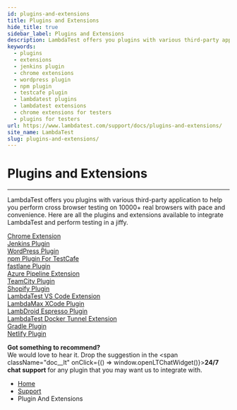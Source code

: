 ```yaml
---
id: plugins-and-extensions
title: Plugins and Extensions
hide_title: true
sidebar_label: Plugins and Extensions
description: LambdaTest offers you plugins with various third-party application to help you perform cross browser testing on 10000+ real browsers with pace and convenience. 
keywords:
  - plugins 
  - extensions 
  - jenkins plugin 
  - chrome extensions
  - wordpress plugin 
  - npm plugin
  - testcafe plugin 
  - lambdatest plugins 
  - lambdatest extensions 
  - chrome extensions for testers
  - plugins for testers 
url: https://www.lambdatest.com/support/docs/plugins-and-extensions/
site_name: LambdaTest
slug: plugins-and-extensions/
---
```


<script type="application/ld+json"
      dangerouslySetInnerHTML={{ __html: JSON.stringify({
       "@context": "https://schema.org",
        "@type": "BreadcrumbList",
        "itemListElement": [{
          "@type": "ListItem",
          "position": 1,
          "name": "LambdaTest",
          "item": "https://www.lambdatest.com"
        },{
          "@type": "ListItem",
          "position": 2,
          "name": "Support",
          "item": "https://www.lambdatest.com/support/docs/"
        },{
          "@type": "ListItem",
          "position": 3,
          "name": "Plugin And Extensions",
          "item": "https://www.lambdatest.com/support/docs/plugins-and-extensions/"
        }]
      })
    }}
></script>

# Plugins and Extensions

***

LambdaTest offers you plugins with various third-party application to help you perform cross browser testing on 10000+ real browsers with pace and convenience. Here are all the plugins and extensions available to integrate LambdaTest and perform testing in a jiffy.

<div className="download_btn mb-10">
<a href="/support/docs/chrome-extension/">Chrome Extension</a>
</div>

<div className="download_btn mb-10">
<a href="/support/docs/jenkins-with-lambdatest/">Jenkins Plugin</a>
</div>

<div className="download_btn mb-10">
<a href="/support/docs/wordpress-plugin/">WordPress Plugin</a>
</div>

<div className="download_btn mb-10">
<a href="/support/docs/npm-plugin-for-testcafe-integration-with-lambdatest/">npm Plugin For TestCafe</a>
</div>

<div className="download_btn mb-10">
<a href="/support/docs/fastlane-with-lambdatest/">fastlane Plugin</a>
</div>

<div className="download_btn mb-10">
<a href="/support/docs/integrate-lambdatest-extension-with-azure-pipelines/">Azure Pipeline Extension</a>
</div>

<div className="download_btn mb-10">
<a href="/support/docs/teamcity-plugin/">TeamCity Plugin</a>
</div>


<div className="download_btn mb-10">
<a href="/support/docs/shopify-integration/">Shopify Plugin</a>
</div>

<div className="download_btn mb-10">
<a href="/support/docs/vs-code-extension/">LambdaTest VS Code Extension</a>
</div>

<div className="download_btn mb-10">
<a href="/support/docs/xcode-plugin-lambdatest/">LambdaMax XCode Plugin</a>
</div>

<div className="download_btn mb-10">
<a href="/support/docs/android-studio-plugin-lambdroid/">LambDroid Espresso Plugin</a>
</div>

<div className="download_btn mb-10">
<a href="/support/docs/docker-tunnel-extension/">LambdaTest Docker Tunnel Extension</a>
</div>

<div className="download_btn mb-10">
<a href="/support/docs/gradle-integration-with-lambdatest/">Gradle Plugin</a>
</div>

<div className="download_btn mb-10">
<a href="/support/docs/netlify-integration-with-lambdatest/">Netlify Plugin</a>
</div>

**Got something to recommend?**  
We would love to hear it. Drop the suggestion in the <span className="doc__lt" onClick={() => window.openLTChatWidget()}>**24/7 chat support**</span> for any plugin that you may want us to integrate with.

<nav aria-label="breadcrumbs">
  <ul className="breadcrumbs">
    <li className="breadcrumbs__item">
      <a className="breadcrumbs__link" href="https://www.lambdatest.com">Home</a>
    </li>
    <li className="breadcrumbs__item">
      <a className="breadcrumbs__link" target="_ self" href="https://www.lambdatest.com/support/docs/">Support</a>
    </li>
    <li className="breadcrumbs__item breadcrumbs__item--active">
      <span className="breadcrumbs__link">Plugin And Extensions</span>
    </li>
  </ul>
</nav>